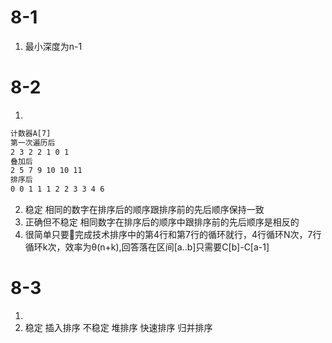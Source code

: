 # 8-1
1. 最小深度为n-1

# 8-2
1.
``` 1 0 2 0 1 3 4 6 1 3 2
计数器A[7]
第一次遍历后
2 3 2 2 1 0 1
叠加后
2 5 7 9 10 10 11
排序后
0 0 1 1 1 2 2 3 3 4 6
```
2. 稳定 相同的数字在排序后的顺序跟排序前的先后顺序保持一致
3. 正确但不稳定 相同数字在排序后的顺序中跟排序前的先后顺序是相反的
4. 很简单只要完成技术排序中的第4行和第7行的循环就行，4行循环N次，7行循环k次，效率为θ(n+k),回答落在区间[a..b]只需要C[b]-C[a-1]

# 8-3
1.
2. 稳定 插入排序
   不稳定 堆排序 快速排序 归并排序
